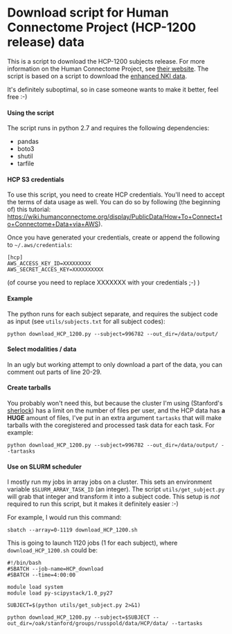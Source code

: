 # Download script for Human Connectome Project (HCP-1200 release) data

This is a script to download the HCP-1200 subjects release.  For more information on the Human Connectome Project, see [their website](http://www.humanconnectome.org/).  The script is based on a script to download the [enhanced NKI data](https://github.com/FCP-INDI/rocklandsample/blob/master/download_rockland_raw_bids.py).  

[//]: # (I have written this script for personal use, but maybe other people can use it.  I don't provide support, nor am I related to the team collecting and processing the data.)

It's definitely suboptimal, so in case someone wants to make it better, feel free :-)

#### Using the script
The script runs in python 2.7 and requires the following dependencies:
- pandas
- boto3
- shutil
- tarfile

#### HCP S3 credentials
To use this script, you need to create HCP credentials.  You'll need to accept the terms of data usage as well.  You can do so by following (the beginning of) this tutorial: https://wiki.humanconnectome.org/display/PublicData/How+To+Connect+to+Connectome+Data+via+AWS).

Once you have generated your credentials, create or append the following to `~/.aws/credentials`:
```
[hcp]
AWS_ACCESS_KEY_ID=XXXXXXXXX
AWS_SECRET_ACCES_KEY=XXXXXXXXXX
```
(of course you need to replace XXXXXXX with your credentials ;-) )


#### Example

The python runs for each subject separate, and requires the subject code as input (see `utils/subjects.txt` for all subject codes):

```
python download_HCP_1200.py --subject=996782 --out_dir=/data/output/
```

#### Select modalities / data
In an ugly but working attempt to only download a part of the data, you can comment out parts of line 20-29.

#### Create tarballs
You probably won't need this, but because the cluster I'm using (Stanford's [sherlock](http://sherlock.stanford.edu/)) has a limit on the number of files per user, and the HCP data has **a HUGE** amount of files, I've put in an extra argument `tartasks` that will make tarballs with the coregistered and processed task data for each task.  For example:

```
python download_HCP_1200.py --subject=996782 --out_dir=/data/output/ --tartasks
```

#### Use on SLURM scheduler
I mostly run my jobs in array jobs on a cluster.  This sets an environment variable `$SLURM_ARRAY_TASK_ID` (an integer).  The script `utils/get_subject.py` will grab that integer and transform it into a subject code.  This setup is *not* required to run this script, but it makes it definitely easier :-)

For example, I would run this command:

```
sbatch --array=0-1119 download_HCP_1200.sh
```

This is going to launch 1120 jobs (1 for each subject), where `download_HCP_1200.sh` could be:
```
#!/bin/bash
#SBATCH --job-name=HCP_download
#SBATCH --time=4:00:00

module load system
module load py-scipystack/1.0_py27

SUBJECT=$(python utils/get_subject.py 2>&1)

python download_HCP_1200.py --subject=$SUBJECT --out_dir=/oak/stanford/groups/russpold/data/HCP/data/ --tartasks

```
